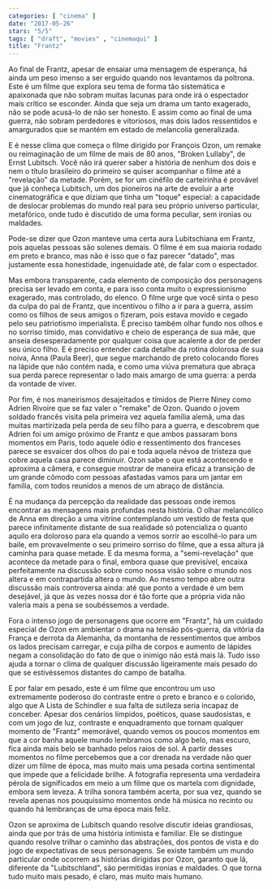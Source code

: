 ```yaml
---
categories: [ "cinema" ]
date: "2017-05-26"
stars: "5/5"
tags: [ "draft", "movies" , "cinemaqui" ]
title: "Frantz"
---
```

Ao final de Frantz, apesar de ensaiar uma mensagem de esperança, há ainda um peso imenso a ser erguido quando nos levantamos da poltrona. Este é um filme que explora seu tema de forma tão sistemática e apaixonada que não sobram muitas lacunas para onde irá o espectador mais crítico se esconder. Ainda que seja um drama um tanto exagerado, não se pode acusá-lo de não ser honesto. E assim como ao final de uma guerra, não sobram perdedores e vitoriosos, mas dois lados ressentidos e amargurados que se mantém em estado de melancolia generalizada.

E é nesse clima que começa o filme dirigido por François Ozon, um remake ou reimaginação de um filme de mais de 80 anos, "Broken Lullaby", de Ernst Lubitsch. Você não irá querer saber a história de nenhum dos dois e nem o título brasileiro do primeiro se quiser acompanhar o filme até a "revelação" da metade. Porém, se for um cinéfilo de carteirinha é provável que já conheça Lubitsch, um dos pioneiros na arte de evoluir a arte cinematográfica e que diziam que tinha um "toque" especial: a capacidade de deslocar problemas do mundo real para seu próprio universo particular, metafórico, onde tudo é discutido de uma forma peculiar, sem ironias ou maldades.

Pode-se dizer que Ozon manteve uma certa aura Lubitschiana em Frantz, pois aquelas pessoas são solenes demais. O filme é em sua maioria rodado em preto e branco, mas não é isso que o faz parecer "datado", mas justamente essa honestidade, ingenuidade até, de falar com o espectador.

Mas embora transparente, cada elemento de composição dos personagens precisa ser levado em conta, e para isso conta muito o expressionismo exagerado, mas controlado, do elenco. O filme urge que você sinta o peso da culpa do pai de Frantz, que incentivou o filho a ir para a guerra, assim como os filhos de seus amigos o fizeram, pois estava movido e cegado pelo seu patriotismo imperialista. É preciso também olhar fundo nos olhos e no sorriso tímido, mas convidativo e cheio de esperança de sua mãe, que anseia desesperadamente por qualquer coisa que acalente a dor de perder seu único filho. E é preciso entender cada detalhe da rotina dolorosa de sua noiva, Anna (Paula Beer), que segue marchando de preto colocando flores na lápide que não contém nada, e como uma viúva prematura que abraça sua perda parece representar o lado mais amargo de uma guerra: a perda da vontade de viver.

Por fim, é nos maneirismos desajeitados e tímidos de Pierre Niney como Adrien Rivoire que se faz valer o "remake" de Ozon. Quando o jovem soldado francês visita pela primeira vez aquela família alemã, uma das muitas martirizada pela perda de seu filho para a guerra, e descobrem que Adrien foi um amigo próximo de Frantz e que ambos passaram bons momentos em Paris, todo aquele ódio e ressentimento dos franceses parece se esvaicer dos olhos do pai e toda aquela névoa de tristeza que cobre aquela casa parece diminuir. Ozon sabe o que está acontecendo e aproxima a câmera, e consegue mostrar de maneira eficaz a transição de um grande cômodo com pessoas afastadas vamos para um jantar em família, com todos reunidos a menos de um abraço de distância.

É na mudança da percepção da realidade das pessoas onde iremos encontrar as mensagens mais profundas nesta história. O olhar melancólico de Anna em direção a uma vitrine contemplando um vestido de festa que parece infinitamente distante de sua realidade só potencializa o quanto aquilo era doloroso para ela quando a vemos sorrir ao escolhê-lo para um baile, em provavelmente o seu primeiro sorriso do filme, que a essa altura já caminha para quase metade. E da mesma forma, a "semi-revelação" que acontece da metade para o final, embora quase que previsível, encaixa perfeitamente na discussão sobre como nossa visão sobre o mundo nos altera e em contrapartida altera o mundo. Ao mesmo tempo abre outra discussão mais controversa ainda: até que ponto a verdade é um bem desejável, já que às vezes nossa dor é tão forte que a própria vida não valeria mais a pena se soubéssemos a verdade.

Fora o intenso jogo de personagens que ocorre em "Frantz", há um cuidado especial de Ozon em ambientar o drama na tensão pós-guerra, da vitória da França e derrota da Alemanha, da montanha de ressentimentos que ambos os lados precisam carregar, e cuja pilha de corpos e aumento de lápides negam a consolidação do fato de que o inimigo não está mais lá. Tudo isso ajuda a tornar o clima de qualquer discussão ligeiramente mais pesado do que se estivéssemos distantes do campo de batalha.

E por falar em pesado, este é um filme que encontrou um uso extremamente poderoso do contraste entre o preto e branco e o colorido, algo que A Lista de Schindler e sua falta de sutileza seria incapaz de conceber. Apesar dos cenários límpidos, poéticos, quase saudosistas, e com um jogo de luz, contraste e enquadramento que tornam qualquer momento de "Frantz" memorável, quando vemos os poucos momentos em que a cor banha aquele mundo lembramos como algo belo, mas escuro, fica ainda mais belo se banhado pelos raios de sol. A partir desses momentos no filme percebemos que a cor drenada na verdade não quer dizer um filme de época, mas muito mais uma pesada cortina sentimental que impede que a felicidade brilhe. A fotografia representa uma verdadeira pérola de significados em meio a um filme que os martela com dignidade, embora sem leveza. A trilha sonora também acerta, por sua vez, quando se revela apenas nos pouquíssimo momentos onde há música no recinto ou quando há lembranças de uma época mais feliz.

Ozon se aproxima de Lubitsch quando resolve discutir ideias grandiosas, ainda que por trás de uma história intimista e familiar. Ele se distingue quando resolve trilhar o caminho das abstrações, dos pontos de vista e do jogo de expectativas de seus personagens. Se existe também um mundo particular onde ocorrem as histórias dirigidas por Ozon, garanto que lá, diferente da "Lubitschland", são permitidas ironias e maldades. O que torna tudo muito mais pesado, é claro, mas muito mais humano.

